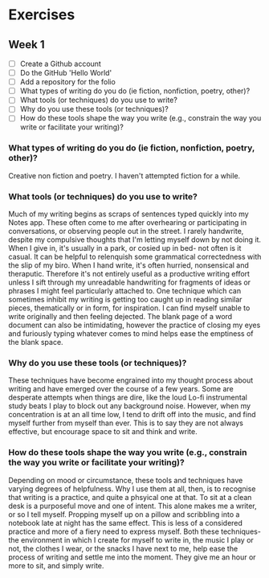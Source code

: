 # Exercises

## Week 1

- [ ] Create a Github account
- [ ] Do the GitHub 'Hello World'
- [ ] Add a repository for the folio
- [ ] What types of writing do you do (ie fiction, nonfiction, poetry, other)?
- [ ] What tools (or techniques) do you use to write?
- [ ] Why do you use these tools (or techniques)?
- [ ] How do these tools shape the way you write (e.g., constrain the way you write or facilitate your writing)?

### What types of writing do you do (ie fiction, nonfiction, poetry, other)?
Creative non fiction and poetry. I haven't attempted fiction for a while. 



### What tools (or techniques) do you use to write?
Much of my writing begins as scraps of sentences typed quickly into my Notes app. These often come to me after overhearing or participating in conversations, or observing people out in the street. I rarely handwrite, despite my compulsive thoughts that I'm letting myself down by not doing it. When I give in, it's usually in a park, or cosied up in bed- not often is it casual. It can be helpful to relenquish some grammatical correctedness with the slip of my biro. When I hand write, it's often hurried, nonsensical and theraputic. Therefore it's not entirely useful as a productive writing effort unless I sift through my unreadable handwriting for fragments of ideas or phrases I might feel particularly attached to. One technique which can sometimes inhibit my writing is getting too caught up in reading similar pieces, thematically or in form, for inspiration. I can find myself unable to write originally and then feeling dejected. The blank page of a word document can also be intimidating, however the practice of closing my eyes and furiously typing whatever comes to mind helps ease the emptiness of the blank space. 

### Why do you use these tools (or techniques)?
These techniques have become engrained into my thought process about writing and have emerged over the course of a few years. Some are desperate attempts when things are dire, like the loud Lo-fi instrumental study beats I play to block out any background noise. However, when my concentration is at an all time low, I tend to drift off into the music, and find myself further from myself than ever. This is to say they are not always effective, but encourage space to sit and think and write.

### How do these tools shape the way you write (e.g., constrain the way you write or facilitate your writing)?
Depending on mood or circumstance, these tools and techniques have varying degrees of helpfulness. Why I use them at all, then, is to recognise that writing is a practice, and quite a phsyical one at that. To sit at a clean desk is a purposeful move and one of intent. This alone makes me a writer, or so I tell myself. Propping myself up on a pillow and scribbling into a notebook late at night has the same effect. This is less of a considered practice and more of a fiery need to express myself. Both these techniques- the environment in which I create for myself to write in, the music I play or not, the clothes I wear, or the snacks I have next to me, help ease the process of writing and settle me into the moment. They give me an hour or more to sit, and simply write. 



